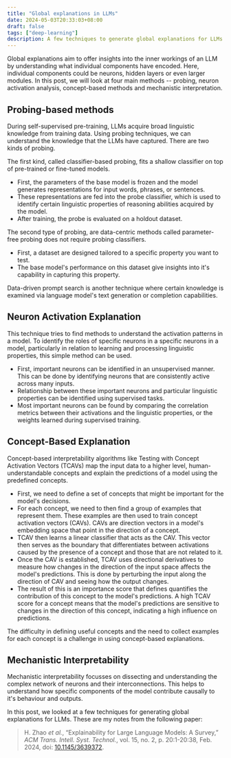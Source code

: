 ```yaml
---
title: "Global explanations in LLMs"
date: 2024-05-03T20:33:03+08:00
draft: false
tags: ["deep-learning"]
description: A few techniques to generate global explanations for LLMs
---
```


Global explanations aim to offer insights into the inner workings of an LLM by understanding what individual components have encoded. Here, individual components could be neurons, hidden layers or even larger modules. In this post, we will look at four main methods -- probing, neuron activation analysis, concept-based methods and mechanistic interpretation.

## Probing-based methods

During self-supervised pre-training, LLMs acquire broad linguistic knowledge from training data. Using probing techniques, we can understand the knowledge that the LLMs have captured. There are two kinds of probing.

The first kind, called classifier-based probing, fits a shallow classifier on top of pre-trained or fine-tuned models.
- First, the parameters of the base model is frozen and the model generates representations for input words, phrases, or sentences.
- These representations are fed into the probe classifier, which is used to identify certain linguistic properties of reasoning abilities acquired by the model.
- After training, the probe is evaluated on a holdout dataset.

The second type of probing, are data-centric methods called parameter-free probing does not require probing classifiers.
- First, a dataset are designed tailored to a specific property you want to test.
- The base model's performance on this dataset give insights into it's capability in capturing this property.

Data-driven prompt search is another technique where certain knowledge is examined via language model's text generation or completion capabilities.

## Neuron Activation Explanation
This technique tries to find methods to understand the activation patterns in a model. To identify the roles of specific neurons in a specific neurons in a model, particularly in relation to learning and processing linguistic properties, this simple method can be used.
- First, important neurons can be identified in an unsupervised manner. This can be done by identifying neurons that are consistently active across many inputs.
- Relationship between these important neurons and particular linguistic properties can be identified using supervised tasks.
- Most important neurons can be found by comparing the correlation metrics between their activations and the linguistic properties, or the weights learned during supervised training.

## Concept-Based Explanation
Concept-based interpretability algorithms like Testing with Concept Activation Vectors (TCAVs) map the input data to a higher level, human-understandable concepts and explain the predictions of a model using the predefined concepts.
- First, we need to define a set of concepts that might be important for the model's decisions.
- For each concept, we need to then find a group of examples that represent them. These examples are then used to train concept activation vectors (CAVs). CAVs are direction vectors in a model's embedding space that point in the direction of a concept.
- TCAV then learns a linear classifier that acts as the CAV. This vector then serves as the boundary that differentiates between activations caused by the presence of a concept and those that are not related to it.
- Once the CAV is established, TCAV uses directional derivatives to measure how changes in the direction of the input space affects the model's predictions. This is done by perturbing the input along the direction of CAV and seeing how the output changes.
- The result of this is an importance score that defines quantifies the contribution of this concept to the model's predictions. A high TCAV score for a concept means that the model's predictions are sensitive to changes in the direction of this concept, indicating a high influence on predictions.

The difficulty in defining useful concepts and the need to collect examples for each concept is a challenge in using concept-based explanations.

## Mechanistic Interpretability
Mechanistic interpretability focusses on dissecting and understanding the complex network of neurons and their interconnections. This helps to understand how specific components of the model contribute causally to it's behaviour and outputs.

In this post, we looked at a few techniques for generating global explanations for LLMs.
These are my notes from the following paper:

> H. Zhao *et al.*, “Explainability for Large Language Models: A Survey,” *ACM Trans. Intell. Syst. Technol.*, vol. 15, no. 2, p. 20:1-20:38, Feb. 2024, doi: [10.1145/3639372](https://doi.org/10.1145/3639372).  

